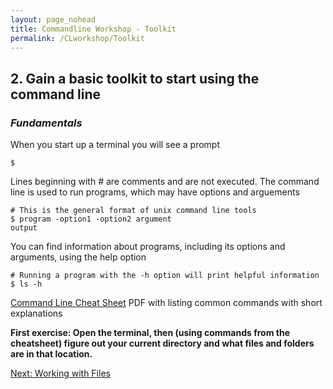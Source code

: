 ```yaml
---
layout: page_nohead
title: Commandline Workshop - Toolkit
permalink: /CLworkshop/Toolkit
---
```


## __2. Gain a basic toolkit to start using the command line__

### _Fundamentals_

When you start up a terminal you will see a prompt

```shell
$ 
```

Lines beginning with # are comments and are not executed. The command line is used to run programs, which may have options and arguements

```shell
# This is the general format of unix command line tools
$ program -option1 -option2 argument
output
```

You can find information about programs, including its options and arguments, using the help option

```shell
# Running a program with the -h option will print helpful information
$ ls -h
```

[Command Line Cheat Sheet](https://www.git-tower.com/blog/command-line-cheat-sheet/) PDF with listing common commands with short explanations

__First exercise: Open the terminal, then (using commands from the cheatsheet) figure out your current directory and what files and folders are in that location.__

[Next: Working with Files](Toolkit2)
